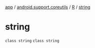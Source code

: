 [app](../../../index.md) / [android.support.coreutils](../../index.md) / [R](../index.md) / [string](.)

# string

`class string`
`class string`